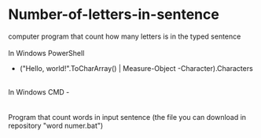 # Number-of-letters-in-sentence
computer program that count how many letters is in the typed sentence
<br>
<br>
In Windows PowerShell
<br>
- ("Hello, world!".ToCharArray() | Measure-Object -Character).Characters
<br>
In Windows CMD
-
<br>
<br>
<br>
Program that count words in input sentence (the file you can download in repository "word numer.bat")
